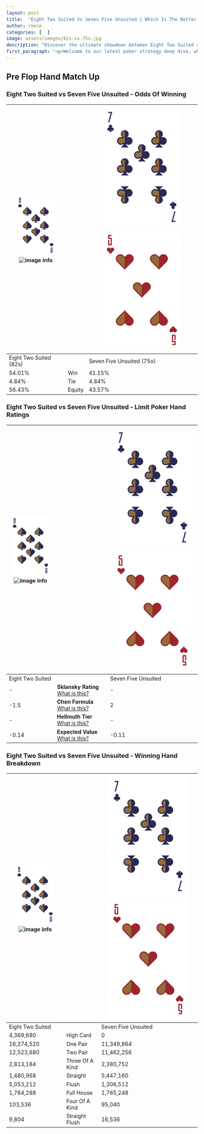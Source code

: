 ```yaml
---
layout: post
title:  "Eight Two Suited Vs Seven Five Unsuited | Which Is The Better Hand In Poker? A Complete Guide"
author: reece
categories: [  ]
image: assets/images/82s-vs-75o.jpg
description: "Discover the ultimate showdown between Eight Two Suited and Seven Five Unsuited in poker! Uncover the odds, strategies, and scenarios where one hand triumphs over the other. Get ready to up your poker game with this thrilling analysis."
first_paragraph: "<p>Welcome to our latest poker strategy deep dive, where we're pitting two distinct hands against each other in a high-stakes showdown: Eight Two Suited vs Seven Five Unsuited.</p><p>In the dynamic world of poker, every decision counts, and knowing which hand holds the upper hand is key to your success at the table.</p><p>In this article, we'll dissect these two hands, explore the scenarios where one dominates the other, and equip you with the knowledge to make strategic choices that can tip the odds in your favor.</p><p>Get ready to unravel the intriguing dynamics of these poker hands and elevate your game to new heights.</p>"
---
```




[comment]: # (sp0)

## Pre Flop Hand Match Up

<div class="table hand-ratings" markdown="1"> 



### Eight Two Suited vs Seven Five Unsuited - Odds Of Winning


    
| ![image info](assets/images/hand1/8.png) ![image info](assets/images/hand1/2s.png) |  | ![image info](assets/images/hand2/7.png) ![image info](assets/images/hand2/5o.png) |
| -------- | -------- | -------- |
| Eight Two Suited (82s) |  | Seven Five Unsuited (75o) |
| 54.01% | Win | 41.15% |
| 4.84% | Tie | 4.84% |
| 56.43% | Equity | 43.57% |




[comment]: # (sp1)



### Eight Two Suited vs Seven Five Unsuited - Limit Poker Hand Ratings


    
| ![image info](assets/images/hand1/8.png) ![image info](assets/images/hand1/2s.png) |  | ![image info](assets/images/hand2/7.png) ![image info](assets/images/hand2/5o.png) |
| -------- | -------- | -------- |
| Eight Two Suited |  | Seven Five Unsuited |
| - | **Sklansky Rating** [What is this?](/sklansky-rating-explained) | - |
| -1.5 | **Chen Formula** [What is this?](/chen-formula-explained) | 2 |
| - | **Hellmuth Tier** [What is this?](/Hellmuth-tier-explained) | - |
| -0.14 | **Expected Value** [What is this?](/expected-value-explained) | -0.11 |




[comment]: # (sp2)



### Eight Two Suited vs Seven Five Unsuited - Winning Hand Breakdown


    
| ![image info](assets/images/hand1/8.png) ![image info](assets/images/hand1/2s.png) |  | ![image info](assets/images/hand2/7.png) ![image info](assets/images/hand2/5o.png) |
| -------- | -------- | -------- |
| Eight Two Suited |  | Seven Five Unsuited |
| 4,369,680 | High Card | 0 |
| 16,274,520 | One Pair | 11,349,864 |
| 12,523,680 | Two Pair | 11,462,256 |
| 2,813,184 | Three Of A Kind | 2,380,752 |
| 1,480,968 | Straight | 5,447,160 |
| 5,053,212 | Flush | 1,306,512 |
| 1,764,288 | Full House | 1,765,248 |
| 103,536 | Four Of A Kind | 95,040 |
| 9,804 | Straight Flush | 16,536 |




[comment]: # (sp3)



</div>

[comment]: # (sp4)



[comment]: # (sp5)

